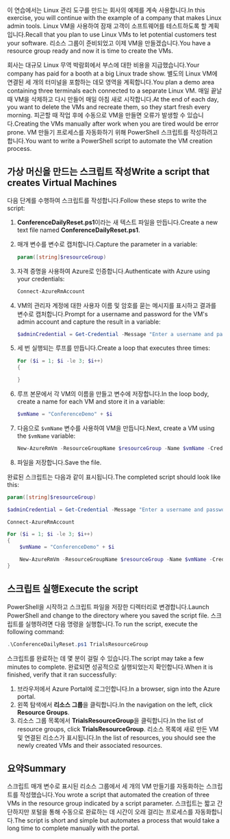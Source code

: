 <span data-ttu-id="715ef-101">이 연습에서는 Linux 관리 도구를 만드는 회사의 예제를 계속 사용합니다.</span><span class="sxs-lookup"><span data-stu-id="715ef-101">In this exercise, you will continue with the example of a company that makes Linux admin tools.</span></span> <span data-ttu-id="715ef-102">Linux VM을 사용하여 잠재 고객이 소프트웨어를 테스트하도록 할 계획입니다.</span><span class="sxs-lookup"><span data-stu-id="715ef-102">Recall that you plan to use Linux VMs to let potential customers test your software.</span></span> <span data-ttu-id="715ef-103">리소스 그룹이 준비되었고 이제 VM을 만들겠습니다.</span><span class="sxs-lookup"><span data-stu-id="715ef-103">You have a resource group ready and now it is time to create the VMs.</span></span>

<span data-ttu-id="715ef-104">회사는 대규모 Linux 무역 박람회에서 부스에 대한 비용을 지급했습니다.</span><span class="sxs-lookup"><span data-stu-id="715ef-104">Your company has paid for a booth at a big Linux trade show.</span></span> <span data-ttu-id="715ef-105">별도의 Linux VM에 연결된 세 개의 터미널을 포함하는 데모 영역을 계획합니다.</span><span class="sxs-lookup"><span data-stu-id="715ef-105">You plan a demo area containing three terminals each connected to a separate Linux VM.</span></span> <span data-ttu-id="715ef-106">매일 끝날 때 VM을 삭제하고 다시 만들어 매일 아침 새로 시작합니다.</span><span class="sxs-lookup"><span data-stu-id="715ef-106">At the end of each day, you want to delete the VMs and recreate them, so they start fresh every morning.</span></span> <span data-ttu-id="715ef-107">피곤할 때 작업 후에 수동으로 VM을 만들면 오류가 발생할 수 있습니다.</span><span class="sxs-lookup"><span data-stu-id="715ef-107">Creating the VMs manually after work when you are tired would be error prone.</span></span> <span data-ttu-id="715ef-108">VM 만들기 프로세스를 자동화하기 위해 PowerShell 스크립트를 작성하려고 합니다.</span><span class="sxs-lookup"><span data-stu-id="715ef-108">You want to write a PowerShell script to automate the VM creation process.</span></span>

## <a name="write-a-script-that-creates-virtual-machines"></a><span data-ttu-id="715ef-109">가상 머신을 만드는 스크립트 작성</span><span class="sxs-lookup"><span data-stu-id="715ef-109">Write a script that creates Virtual Machines</span></span>

<span data-ttu-id="715ef-110">다음 단계를 수행하여 스크립트를 작성합니다.</span><span class="sxs-lookup"><span data-stu-id="715ef-110">Follow these steps to write the script:</span></span>

1. <span data-ttu-id="715ef-111">**ConferenceDailyReset.ps1**이라는 새 텍스트 파일을 만듭니다.</span><span class="sxs-lookup"><span data-stu-id="715ef-111">Create a new text file named **ConferenceDailyReset.ps1**.</span></span>

2. <span data-ttu-id="715ef-112">매개 변수를 변수로 캡처합니다.</span><span class="sxs-lookup"><span data-stu-id="715ef-112">Capture the parameter in a variable:</span></span>

    ```powershell
    param([string]$resourceGroup)
    ```

3. <span data-ttu-id="715ef-113">자격 증명을 사용하여 Azure로 인증합니다.</span><span class="sxs-lookup"><span data-stu-id="715ef-113">Authenticate with Azure using your credentials:</span></span>

    ```powershell
    Connect-AzureRmAccount
    ```

4. <span data-ttu-id="715ef-114">VM의 관리자 계정에 대한 사용자 이름 및 암호를 묻는 메시지를 표시하고 결과를 변수로 캡처합니다.</span><span class="sxs-lookup"><span data-stu-id="715ef-114">Prompt for a username and password for the VM's admin account and capture the result in a variable:</span></span>

    ```powershell
    $adminCredential = Get-Credential -Message "Enter a username and password for the VM administrator."
    ```

5. <span data-ttu-id="715ef-115">세 번 실행되는 루프를 만듭니다.</span><span class="sxs-lookup"><span data-stu-id="715ef-115">Create a loop that executes three times:</span></span>

    ```powershell
    For ($i = 1; $i -le 3; $i++) 
    {

    }
    ```

6. <span data-ttu-id="715ef-116">루프 본문에서 각 VM의 이름을 만들고 변수에 저장합니다.</span><span class="sxs-lookup"><span data-stu-id="715ef-116">In the loop body, create a name for each VM and store it in a variable:</span></span>

    ```powershell
    $vmName = "ConferenceDemo" + $i
    ```

7. <span data-ttu-id="715ef-117">다음으로 `$vmName` 변수를 사용하여 VM을 만듭니다.</span><span class="sxs-lookup"><span data-stu-id="715ef-117">Next, create a VM using the `$vmName` variable:</span></span>

   ```powershell
   New-AzureRmVm -ResourceGroupName $resourceGroup -Name $vmName -Credential $adminCredential -Location "East US" -Image UbuntuLTS
   ```

8. <span data-ttu-id="715ef-118">파일을 저장합니다.</span><span class="sxs-lookup"><span data-stu-id="715ef-118">Save the file.</span></span>

<span data-ttu-id="715ef-119">완료된 스크립트는 다음과 같이 표시됩니다.</span><span class="sxs-lookup"><span data-stu-id="715ef-119">The completed script should look like this:</span></span>

```powershell
param([string]$resourceGroup)

$adminCredential = Get-Credential -Message "Enter a username and password for the VM administrator."

Connect-AzureRmAccount

For ($i = 1; $i -le 3; $i++)
{
    $vmName = "ConferenceDemo" + $i

    New-AzureRmVm -ResourceGroupName $resourceGroup -Name $vmName -Credential $adminCredential -Location "East US" -Image UbuntuLTS
}
```

## <a name="execute-the-script"></a><span data-ttu-id="715ef-120">스크립트 실행</span><span class="sxs-lookup"><span data-stu-id="715ef-120">Execute the script</span></span>

<span data-ttu-id="715ef-121">PowerShell을 시작하고 스크립트 파일을 저장한 디렉터리로 변경합니다.</span><span class="sxs-lookup"><span data-stu-id="715ef-121">Launch PowerShell and change to the directory where you saved the script file.</span></span> <span data-ttu-id="715ef-122">스크립트를 실행하려면 다음 명령을 실행합니다.</span><span class="sxs-lookup"><span data-stu-id="715ef-122">To run the script, execute the following command:</span></span>

```powershell
.\ConferenceDailyReset.ps1 TrialsResourceGroup
```

<span data-ttu-id="715ef-123">스크립트를 완료하는 데 몇 분이 걸릴 수 있습니다.</span><span class="sxs-lookup"><span data-stu-id="715ef-123">The script may take a few minutes to complete.</span></span> <span data-ttu-id="715ef-124">완료되면 성공적으로 실행되었는지 확인합니다.</span><span class="sxs-lookup"><span data-stu-id="715ef-124">When it is finished, verify that it ran successfully:</span></span>

1. <span data-ttu-id="715ef-125">브라우저에서 Azure Portal에 로그인합니다.</span><span class="sxs-lookup"><span data-stu-id="715ef-125">In a browser, sign into the Azure portal.</span></span>
2. <span data-ttu-id="715ef-126">왼쪽 탐색에서 **리소스 그룹**을 클릭합니다.</span><span class="sxs-lookup"><span data-stu-id="715ef-126">In the navigation on the left, click **Resource Groups**.</span></span>
3. <span data-ttu-id="715ef-127">리소스 그룹 목록에서 **TrialsResourceGroup**을 클릭합니다.</span><span class="sxs-lookup"><span data-stu-id="715ef-127">In the list of resource groups, click **TrialsResourceGroup**.</span></span> <span data-ttu-id="715ef-128">리소스 목록에 새로 만든 VM 및 연결된 리소스가 표시됩니다.</span><span class="sxs-lookup"><span data-stu-id="715ef-128">In the list of resources, you should see the newly created VMs and their associated resources.</span></span>

## <a name="summary"></a><span data-ttu-id="715ef-129">요약</span><span class="sxs-lookup"><span data-stu-id="715ef-129">Summary</span></span>
<span data-ttu-id="715ef-130">스크립트 매개 변수로 표시된 리소스 그룹에서 세 개의 VM 만들기를 자동화하는 스크립트를 작성했습니다.</span><span class="sxs-lookup"><span data-stu-id="715ef-130">You wrote a script that automated the creation of three VMs in the resource group indicated by a script parameter.</span></span> <span data-ttu-id="715ef-131">스크립트는 짧고 간단하지만 포털을 통해 수동으로 완료하는 데 시간이 오래 걸리는 프로세스를 자동화합니다.</span><span class="sxs-lookup"><span data-stu-id="715ef-131">The script is short and simple but automates a process that would take a long time to complete manually with the portal.</span></span>